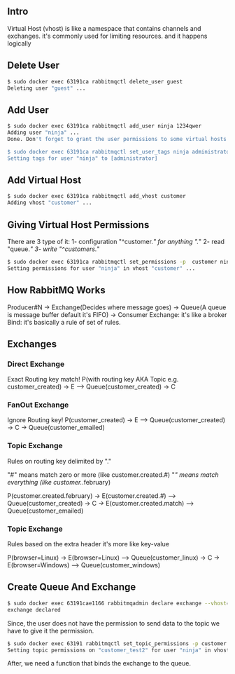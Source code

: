 
## Intro
Virtual Host (vhost) is like a namespace that contains channels and exchanges. 
it's commonly used for limiting resources. and it happens logically

## Delete User
```bash
$ sudo docker exec 63191ca rabbitmqctl delete_user guest
Deleting user "guest" ...
```

## Add User
```bash
$ sudo docker exec 63191ca rabbitmqctl add_user ninja 1234qwer
Adding user "ninja" ...
Done. Don't forget to grant the user permissions to some virtual hosts! See 'rabbitmqctl help set_permissions' to learn more.

$ sudo docker exec 63191ca rabbitmqctl set_user_tags ninja administrator
Setting tags for user "ninja" to [administrator] 
```

## Add Virtual Host
```bash
$ sudo docker exec 63191ca rabbitmqctl add_vhost customer
Adding vhost "customer" ...

```

## Giving Virtual Host Permissions  
There are 3 type of it:
1- configuration  "^customer.*"  for anything ".*"
2- read     "queue.*"
3- write    "^customers.*"

```bash
$ sudo docker exec 63191ca rabbitmqctl set_permissions -p  customer ninja  ".*" ".*" ".*"
Setting permissions for user "ninja" in vhost "customer" ...
```

## How RabbitMQ Works
Producer#N -> Exchange(Decides where message goes) -> Queue(A queue is message buffer default it's FIFO) -> Consumer
Exchange: it's like a broker
Bind: it's basically a rule of set of rules.

## Exchanges
### Direct Exchange
Exact Routing key match!
P(with routing key AKA Topic e.g. customer_created) -> E --> Queue(customer_created) -> C 

### FanOut Exchange
Ignore Routing key!
P(customer_created) -> E --> Queue(customer_created) -> C 
                        \-> Queue(customer_emailed)

### Topic Exchange
Rules on routing key delimited by "."

"#" means match zero or more (like customer.created.#)
"*" means match everything (like customer.*.february)

P(customer.created.february) -> E(customer.created.#) --> Queue(customer_created) -> C 
                            \-> E(customer.created.match) --> Queue(customer_emailed)

### Topic Exchange
Rules based on the extra header it's more like key-value

P(browser=Linux) -> E(browser=Linux) --> Queue(customer_linux) -> C 
                    \-> E(browser=Windows) --> Queue(customer_windows)

## Create Queue And Exchange
``` bash
$ sudo docker exec 63191cae1166 rabbitmqadmin declare exchange --vhost=customer name=customer_test2 type=topic -u ninja -p 1234qwer durable=true
exchange declared
```

Since, the user does not have the permission to send data to the  topic we have to give it the permission.

```bash
$ sudo docker exec 63191 rabbitmqctl set_topic_permissions -p customer ninja customer_test2  "^customer.*" "^customer.*" 
Setting topic permissions on "customer_test2" for user "ninja" in vhost "customer" ...

```
After, we need a function that binds the exchange to the queue.